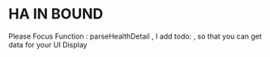 # HA IN BOUND

Please Focus Function : parseHealthDetail , I add todo: , so that you can get data for your UI Display
